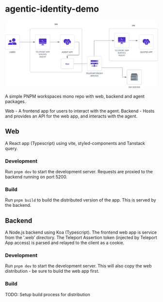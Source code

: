 # agentic-identity-demo

![Architecture diagram of the Agentid Identity demo](./architecture.png)

A simple PNPM workspaces mono repo with web, backend and agent packages.

Web - A frontend app for users to interact with the agent.
Backend - Hosts and provides an API for the web app, and interacts with the
agent.

## Web

A React app (Typescript) using vite, styled-components and Tanstack query.

### Development

Run `pnpm dev` to start the development server. Requests are proxied to the
backend running on port 5200.

### Build

Run `pnpm build` to build the distributed version of the app. This is served by
the backend.

## Backend

A Node.js backend using Koa (Typescript). The frontend web app is service from the '.web'
directory. The Teleport Assertion token (injected by Teleport App access) is
parsed and relayed to the client as a cookie.

### Development

Run `pnpm dev` to start the development server. This will also copy the web
distribution - be sure to build the web app first.

### Build

TODO: Setup build process for distribution
